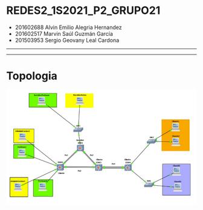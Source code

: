# REDES2_1S2021_P2_GRUPO21

- 201602688 Alvin Emilio Alegria Hernandez
- 201602517 Marvin Saúl Guzmán García
- 201503953 Sergio Geovany Leal Cardona

----
----
# Topologia 
![](topologia.PNG)

